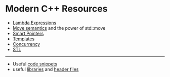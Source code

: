 # Modern C++ Resources

- [Lambda Expressions](https://github.com/shspears/shspears.github.io/blob/master/posts/c%2B%2B/2020-05-06-lambda-expressions.markdown)
- [Move semantics]() and the power of std::move
- [Smart Pointers]()
- [Templates]()
- [Concurrency]()
- [STL]()


---


- Useful [code snippets]()
- useful [libraries]() and [header files]()

